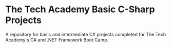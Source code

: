# The Tech Academy Basic C-Sharp Projects
A repository for basic and intermediate C# projects completed for The Tech Academy's C# and .NET Framework Boot Camp.
